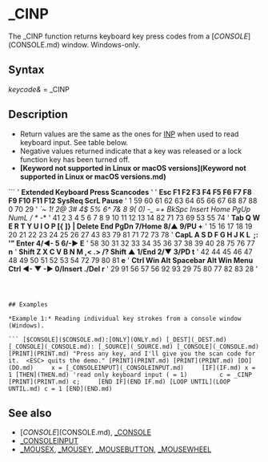 # _CINP

The _CINP function returns keyboard key press codes from a [$CONSOLE]($CONSOLE.md) window. Windows-only.

  

## Syntax

*keycode&* = _CINP
  

## Description

* Return values are the same as the ones for [INP](INP.md) when used to read keyboard input. See table below.
* Negative values returned indicate that a key was released or a lock function key has been turned off.
* **[Keyword not supported in Linux or macOS versions](Keyword not supported in Linux or macOS versions.md)**

``` '                            **Extended Keyboard Press Scancodes** ' ' **Esc  F1 F2 F3 F4 F5 F6 F7 F8 F9 F10  F11 F12   SysReq ScrL Pause** '  1   59 60 61 62 63 64 65 66 67 68   87  88     0     70    29 ' **`~  1! 2@ 3# 4$ 5% 6^ 7& 8* 9( 0) -_ =+ BkSpc  Insert Home PgUp   NumL   /     *    -** '  41 2  3  4  5  6  7  8  9  10 11 12 13  14     82    71    73     69    53    55   74 ' **Tab  Q  W  E  R  T  Y  U  I  O  P  [{ ]} \|    Delete End  PgDn   7/Home 8/▲  9/PU  +**  '  15  16 17 18 19 20 21 22 23 24 25 26 27 43     83    79    81     71    72    73   78 ' **CapL  A  S  D  F  G  H  J  K  L  ;: '"  Enter                     4/◄-   5    6/-►  E** '  58   30 31 32 33 34 35 36 37 38 39 40   28                        75    76    77   **n** ' **Shift  Z  X  C  V  B  N  M  ,< .> /?    Shift         ▲           1/End  2/▼  3/PD  t** '  42    44 45 46 47 48 49 50 51 52 53     54           72           79    80    81   **e** ' **Ctrl Win Alt    Spacebar    Alt Win Menu Ctrl     ◄-  ▼   -►      0/Insert    ./Del r** '  29  91  56        57       56  92   93  29       75  80  77       82          83   28 '  
```

  

## Examples

*Example 1:* Reading individual key strokes from a console window (Windows).

``` [$CONSOLE]($CONSOLE.md):[ONLY](ONLY.md) [_DEST](_DEST.md) [_CONSOLE](_CONSOLE.md): [_SOURCE](_SOURCE.md) [_CONSOLE](_CONSOLE.md)  [PRINT](PRINT.md) "Press any key, and I'll give you the scan code for it.  <ESC> quits the demo." [PRINT](PRINT.md) [PRINT](PRINT.md) [DO](DO.md)     x = [_CONSOLEINPUT](_CONSOLEINPUT.md)     [IF](IF.md) x = 1 [THEN](THEN.md) 'read only keyboard input ( = 1)         c = _CINP         [PRINT](PRINT.md) c;     [END IF](END IF.md) [LOOP UNTIL](LOOP UNTIL.md) c = 1 [END](END.md)  
```

  

## See also

* [$CONSOLE]($CONSOLE.md), [_CONSOLE](_CONSOLE.md)
* [_CONSOLEINPUT](_CONSOLEINPUT.md)
* [_MOUSEX](_MOUSEX.md), [_MOUSEY](_MOUSEY.md), [_MOUSEBUTTON](_MOUSEBUTTON.md), [_MOUSEWHEEL](_MOUSEWHEEL.md)

  
